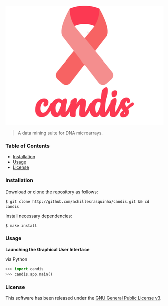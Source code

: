 ![](.github/logo.png)
> A data mining suite for DNA microarrays.

### Table of Contents
* [Installation](#installation)
* [Usage](#usage)
* [License](#license)

### Installation
Download or clone the repository as follows:
```console
$ git clone http://github.com/achillesrasquinha/candis.git && cd candis
```

Install necessary dependencies:
```console
$ make install
```

### Usage
**Launching the Graphical User Interface**

via Python
```python
>>> import candis
>>> candis.app.main()
```

### License
This software has been released under the [GNU General Public License v3](LICENSE).
